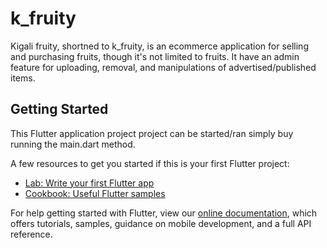 # k_fruity

Kigali fruity, shortned to k_fruity, is an ecommerce application for selling and purchasing fruits, though it's not limited to fruits. It have an admin feature for uploading, removal, and manipulations of advertised/published items.

## Getting Started

This Flutter application project project can be started/ran simply buy running the main.dart method.

A few resources to get you started if this is your first Flutter project:

- [Lab: Write your first Flutter app](https://flutter.dev/docs/get-started/codelab)
- [Cookbook: Useful Flutter samples](https://flutter.dev/docs/cookbook)

For help getting started with Flutter, view our
[online documentation](https://flutter.dev/docs), which offers tutorials,
samples, guidance on mobile development, and a full API reference.

